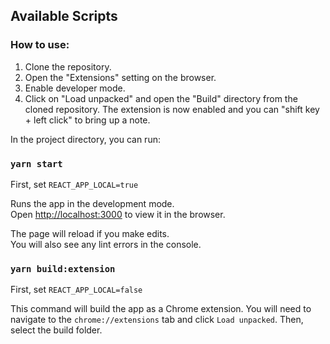 ## Available Scripts

### How to use:
1. Clone the repository.
2. Open the "Extensions" setting on the browser.
3. Enable developer mode.
4. Click on "Load unpacked" and open the "Build" directory from the cloned repository.
 The extension is now enabled and you can "shift key + left click" to bring up a note.


In the project directory, you can run:

### `yarn start`

First, set `REACT_APP_LOCAL=true`

Runs the app in the development mode.<br />
Open [http://localhost:3000](http://localhost:3000) to view it in the browser.

The page will reload if you make edits.<br />
You will also see any lint errors in the console.

### `yarn build:extension`

First, set `REACT_APP_LOCAL=false`

This command will build the app as a Chrome extension. You will need to navigate to the `chrome://extensions` tab and click `Load unpacked`. Then, select the build folder.
